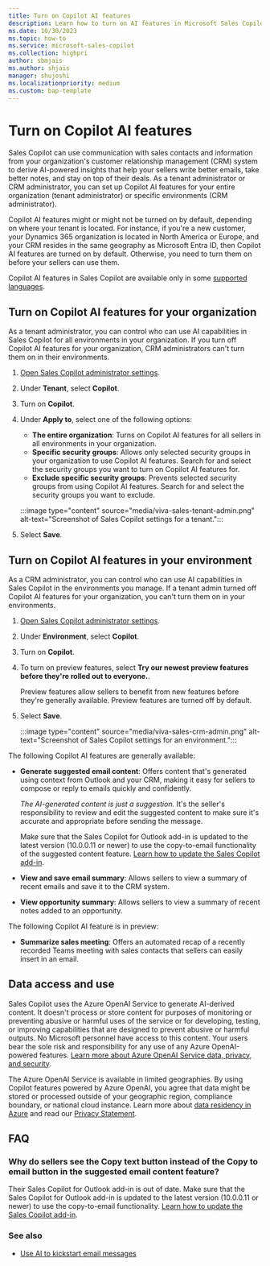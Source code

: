 ```yaml
---
title: Turn on Copilot AI features
description: Learn how to turn on AI features in Microsoft Sales Copilot to help your sellers write better emails and stay on top of their deals.
ms.date: 10/30/2023
ms.topic: how-to
ms.service: microsoft-sales-copilot
ms.collection: highpri
author: sbmjais
ms.author: shjais
manager: shujoshi
ms.localizationpriority: medium
ms.custom: bap-template
---
```


# Turn on Copilot AI features

Sales Copilot can use communication with sales contacts and information from your organization's customer relationship management (CRM) system to derive AI-powered insights that help your sellers write better emails, take better notes, and stay on top of their deals. As a tenant administrator or CRM administrator, you can set up Copilot AI features for your entire organization (tenant administrator) or specific environments (CRM administrator).

Copilot AI features might or might not be turned on by default, depending on where your tenant is located. For instance, if you're a new customer, your Dynamics 365 organization is located in North America or Europe, and your CRM resides in the same geography as Microsoft Entra ID, then Copilot AI features are turned on by default. Otherwise, you need to turn them on before your sellers can use them.

Copilot AI features in Sales Copilot are available only in some [supported languages](supported-languages.md).

## Turn on Copilot AI features for your organization

As a tenant administrator, you can control who can use AI capabilities in Sales Copilot for all environments in your organization. If you turn off Copilot AI features for your organization, CRM administrators can't turn them on in their environments.

1. [Open Sales Copilot administrator settings](./administrator-settings-for-viva-sales.md#access-administrator-settings).

1. Under **Tenant**, select **Copilot**.

1. Turn on **Copilot**.

1. Under **Apply to**, select one of the following options:

    - **The entire organization**: Turns on Copilot AI features for all sellers in all environments in your organization.
    - **Specific security groups**: Allows only selected security groups in your organization to use Copilot AI features. Search for and select the security groups you want to turn on Copilot AI features for.
    - **Exclude specific security groups**: Prevents selected security groups from using Copilot AI features. Search for and select the security groups you want to exclude.

    :::image type="content" source="media/viva-sales-tenant-admin.png" alt-text="Screenshot of Sales Copilot settings for a tenant.":::

1. Select **Save**.

## Turn on Copilot AI features in your environment

As a CRM administrator, you can control who can use AI capabilities in Sales Copilot in the environments you manage. If a tenant admin turned off Copilot AI features for your organization, you can't turn them on in your environments.

1. [Open Sales Copilot administrator settings](./administrator-settings-for-viva-sales.md#access-administrator-settings).

1. Under **Environment**, select **Copilot**.

1. Turn on **Copilot**.

1. To turn on preview features, select **Try our newest preview features before they're rolled out to everyone.**.

    Preview features allow sellers to benefit from new features before they're generally available. Preview features are turned off by default.

1. Select **Save**.

    :::image type="content" source="media/viva-sales-crm-admin.png" alt-text="Screenshot of Sales Copilot settings for an environment.":::

The following Copilot AI features are generally available:

- **Generate suggested email content**: Offers content that's generated using context from Outlook and your CRM, making it easy for sellers to compose or reply to emails quickly and confidently.

    *The AI-generated content is just a suggestion.* It's the seller's responsibility to review and edit the suggested content to make sure it's accurate and appropriate before sending the message.

    Make sure that the Sales Copilot for Outlook add-in is updated to the latest version (10.0.0.11 or newer) to use the copy-to-email functionality of the suggested content feature. [Learn how to update the Sales Copilot add-in](install-viva-sales-as-an-integrated-app.md#update-the-sales-copilot-add-in).

- **View and save email summary**: Allows sellers to view a summary of recent emails and save it to the CRM system.

- **View opportunity summary**: Allows sellers to view a summary of recent notes added to an opportunity.

The following Copilot AI feature is in preview:

- **Summarize sales meeting**: Offers an automated recap of a recently recorded Teams meeting with sales contacts that sellers can easily insert in an email.

## Data access and use

Sales Copilot uses the Azure OpenAI Service to generate AI-derived content. It doesn't process or store content for purposes of monitoring or preventing abusive or harmful uses of the service or for developing, testing, or improving capabilities that are designed to prevent abusive or harmful outputs. No Microsoft personnel have access to this content. Your users bear the sole risk and responsibility for any use of any Azure OpenAI-powered features. [Learn more about Azure OpenAI Service data, privacy, and security](/legal/cognitive-services/openai/data-privacy).<!-- EDITOR'S NOTE: This may be boilerplate text, but I edited it anyway. Maybe this could be turned into an include file, since I bet it's going to be used in a lot of Copilot-touching articles. -->

The Azure OpenAI Service is available in limited geographies. By using Copilot features powered by Azure OpenAI, you agree that data might be stored or processed outside of your geographic region, compliance boundary, or national cloud instance. Learn more about [data residency in Azure](https://azure.microsoft.com/explore/global-infrastructure/data-residency/#overview) and read our [Privacy Statement](https://go.microsoft.com/fwlink/?LinkId=521839).

## FAQ

### Why do sellers see the Copy text button instead of the Copy to email button in the suggested email content feature?

Their Sales Copilot for Outlook add-in is out of date. Make sure that the Sales Copilot for Outlook add-in is updated to the latest version (10.0.0.11 or newer) to use the copy-to-email functionality. [Learn how to update the Sales Copilot add-in](install-viva-sales-as-an-integrated-app.md#update-the-sales-copilot-add-in).

### See also

- [Use AI to kickstart email messages](use-copilot-kickstart-email-messages.md)
